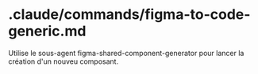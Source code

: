 # .claude/commands/figma-to-code-generic.md
Utilise le sous-agent figma-shared-component-generator pour lancer la création d'un nouveu composant.